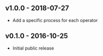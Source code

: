 
## v1.0.0 - 2018-07-27

- Add a specific process for each operator

## v0.1.0 - 2016-10-25

- Initial public release

